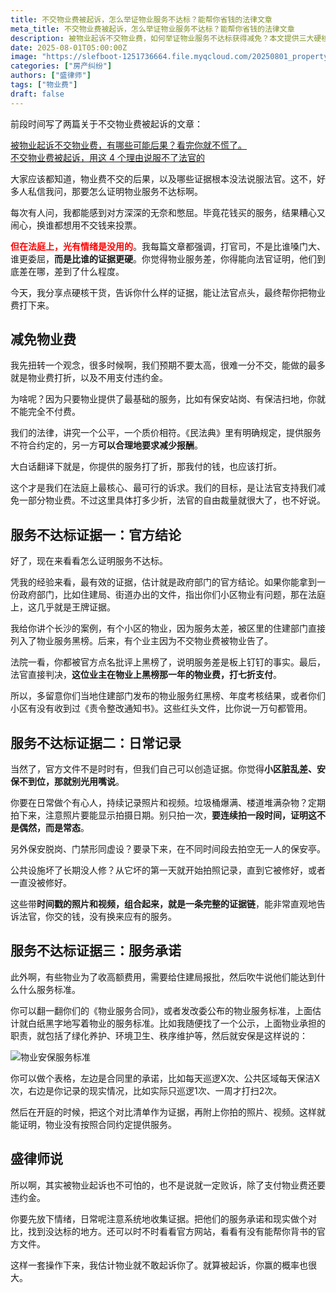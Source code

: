```yaml
---
title: 不交物业费被起诉，怎么举证物业服务不达标？能帮你省钱的法律文章
meta_title: 不交物业费被起诉，怎么举证物业服务不达标？能帮你省钱的法律文章
description: 被物业起诉不交物业费，如何举证物业服务不达标获得减免？本文提供三大硬核举证技巧：一、官方结论证据，如住建局黑榜、责令整改通知书等红头文件，这是最有力的王牌证据；二、日常记录证据，通过带时间戳的照片视频记录小区脏乱差、安保脱岗、设施损坏等常态问题；三、服务承诺对比，将物业合同中的服务标准与实际执行情况做对比表格。文章强调，光有情绪没用，关键是要有系统性的证据收集，通过质价相符原则争取物业费打折而非全免。掌握这些技巧，让您在物业费纠纷中占据主动，有效维护自身权益。
date: 2025-08-01T05:00:00Z
image: "https://slefboot-1251736664.file.myqcloud.com/20250801_property_fee_reduction_cover.webp"
categories: ["房产纠纷"]
authors: ["盛律师"]
tags: ["物业费"]
draft: false
---
```


前段时间写了两篇关于不交物业费被起诉的文章：

[被物业起诉不交物业费，有哪些可能后果？看完你就不慌了。](https://shenglvshi.cn/fee_lawsuit)  
[不交物业费被起诉，用这 4 个理由说服不了法官的](https://shenglvshi.cn/not_paying_fees)

大家应该都知道，物业费不交的后果，以及哪些证据根本没法说服法官。这不，好多人私信我问，那要怎么证明物业服务不达标啊。

每次有人问，我都能感到对方深深的无奈和憋屈。毕竟花钱买的服务，结果糟心又闹心，换谁都想用不交钱来投票。

**<span style="color: red;">但在法庭上，光有情绪是没用的</span>**。我每篇文章都强调，打官司，不是比谁嗓门大、谁更委屈，**而是比谁的证据更硬**。你觉得物业服务差，你得能向法官证明，他们到底差在哪，差到了什么程度。

今天，我分享点硬核干货，告诉你什么样的证据，能让法官点头，最终帮你把物业费打下来。

## 减免物业费

我先扭转一个观念，很多时候啊，我们预期不要太高，很难一分不交，能做的最多就是物业费打折，以及不用支付违约金。

为啥呢？因为只要物业提供了最基础的服务，比如有保安站岗、有保洁扫地，你就不能完全不付费。

我们的法律，讲究一个公平，一个质价相符。《民法典》里有明确规定，提供服务不符合约定的，另一方**可以合理地要求减少报酬**。

大白话翻译下就是，你提供的服务打了折，那我付的钱，也应该打折。

这个才是我们在法庭上最核心、最可行的诉求。我们的目标，是让法官支持我们减免一部分物业费。不过这里具体打多少折，法官的自由裁量就很大了，也不好说。

## 服务不达标证据一：官方结论

好了，现在来看看怎么证明服务不达标。

凭我的经验来看，最有效的证据，估计就是政府部门的官方结论。如果你能拿到一份政府部门，比如住建局、街道办出的文件，指出你们小区物业有问题，那在法庭上，这几乎就是王牌证据。

我给你讲个长沙的案例，有个小区的物业，因为服务太差，被区里的住建部门直接列入了物业服务黑榜。后来，有个业主因为不交物业费被物业告了。

法院一看，你都被官方点名批评上黑榜了，说明服务差是板上钉钉的事实。最后，法官直接判决，**这位业主在物业上黑榜那一年的物业费，打七折支付**。

所以，多留意你们当地住建部门发布的物业服务红黑榜、年度考核结果，或者你们小区有没有收到过《责令整改通知书》。这些红头文件，比你说一万句都管用。

## 服务不达标证据二：日常记录

当然了，官方文件不是时时有，但我们自己可以创造证据。你觉得**小区脏乱差、安保不到位，那就别光用嘴说**。

你要在日常做个有心人，持续记录照片和视频。垃圾桶爆满、楼道堆满杂物？定期拍下来，注意照片要能显示拍摄日期。别只拍一次，**要连续拍一段时间，证明这不是偶然，而是常态**。

另外保安脱岗、门禁形同虚设？要录下来，在不同时间段去拍空无一人的保安亭。

公共设施坏了长期没人修？从它坏的第一天就开始拍照记录，直到它被修好，或者一直没被修好。

这些带**时间戳的照片和视频，组合起来，就是一条完整的证据链**，能非常直观地告诉法官，你交的钱，没有换来应有的服务。

## 服务不达标证据三：服务承诺

此外啊，有些物业为了收高额费用，需要给住建局报批，然后吹牛说他们能达到什么什么服务标准。

你可以翻一翻你们的《物业服务合同》，或者发改委公布的物业服务标准，上面估计就白纸黑字地写着物业的服务标准。比如我随便找了一个公示，上面物业承担的职责，就包括了绿化养护、环境卫生、秩序维护等，然后就安保是这样说的：

![物业安保服务标准](https://slefboot-1251736664.file.myqcloud.com/20250801_property_fee_reduction_1.webp)

你可以做个表格，左边是合同里的承诺，比如每天巡逻X次、公共区域每天保洁X次，右边是你记录的现实情况，比如实际只巡逻1次、一周才打扫2次。

然后在开庭的时候，把这个对比清单作为证据，再附上你拍的照片、视频。这样就能证明，物业没有按照合同约定提供服务。

## 盛律师说

所以啊，其实被物业起诉也不可怕的，也不是说就一定败诉，除了支付物业费还要违约金。

你要先放下情绪，日常呢注意系统地收集证据。把他们的服务承诺和现实做个对比，找到没达标的地方。还可以时不时看看官方网站，看看有没有能帮你背书的官方文件。

这样一套操作下来，我估计物业就不敢起诉你了。就算被起诉，你赢的概率也很大。